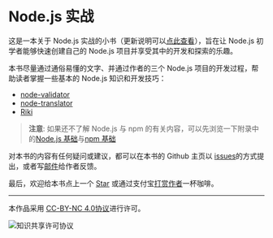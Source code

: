 # Node.js 实战

这是一本关于 Node.js 实战的小书（更新说明可以[点此查看](./zh/appendix/update.md)），旨在让 Node.js 初学者能够快速创建自己的 Node.js 项目并享受其中的开发和探索的乐趣。

本书尽量通过通俗易懂的文字、并通过作者的三个 Node.js 项目的开发过程，帮助读者掌握一些基本的 Node.js 知识和开发技巧：

- [node-validator](https://github.com/SFantasy/node-validator)
- [node-translator](https://github.com/SFantasy/node-translator)
- [Riki](https://github.com/SFantasy/Riki)

> **注意**: 如果还不了解 Node.js 与 npm 的有关内容，可以先浏览一下附录中的[Node.js 基础](./appendix/basic.md)与[npm 基础](./appendix/npm.md)

对本书的内容有任何疑问或建议，都可以在本书的 Github 主页以 [issues](https://github.com/SFantasy/node-in-action/issues)的方式提出，或者写[邮件](mailto:fantasyshao@icloud.com)给作者反馈。

最后，欢迎给本书点上一个 [Star](https://github.com/SFantasy/node-in-action) 或通过支付宝[打赏作者](http://blog.fantasy.codes/donate/)一杯咖啡。

---

本作品采用 [CC-BY-NC 4.0协议](http://creativecommons.org/licenses/by-nc/4.0/)进行许可。

![知识共享许可协议](https://i.creativecommons.org/l/by-nc/4.0/88x31.png)
